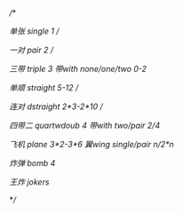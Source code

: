 */**

*单张  single   1      /*

*一对  pair    2      /*

*三带  triple   3      带with none/one/two 0-2*

*单顺  straight  5-12    /*

*连对  dstraight  2\*3-2\*10  /*   

*四带二 quartwdoub 4      带with two/pair 2/4*

*飞机  plane    3\*2-3\*6   翼wing single/pair n/2\*n*

*炸弹  bomb    4*

*王炸  jokers*

**/*